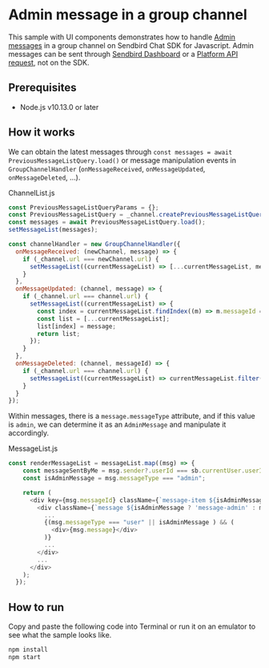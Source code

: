 # Admin message in a group channel

This sample with UI components demonstrates how to handle [Admin messages](https://sendbird.com/docs/chat/v3/platform-api/message/message-overview#2-message-types) in a group channel on Sendbird Chat SDK for Javascript. Admin messages can be sent through [Sendbird Dashboard](https://dashboard.sendbird.com) or a [Platform API request](https://sendbird.com/docs/chat/v3/platform-api/message/messaging-basics/send-a-message#1-send-a-message), not on the SDK.

## Prerequisites

+ Node.js v10.13.0 or later

## How it works
We can obtain the latest messages through `const messages = await PreviousMessageListQuery.load()` or message manipulation events in `GroupChannelHandler` (`onMessageReceived`, `onMessageUpdated`, `onMessageDeleted`, ...).

ChannelList.js
``` javascript
const PreviousMessageListQueryParams = {};
const PreviousMessageListQuery = _channel.createPreviousMessageListQuery(PreviousMessageListQueryParams);
const messages = await PreviousMessageListQuery.load();
setMessageList(messages);

const channelHandler = new GroupChannelHandler({
  onMessageReceived: (newChannel, message) => {
    if (_channel.url === newChannel.url) {
      setMessageList((currentMessageList) => [...currentMessageList, message]);
    }
  },
  onMessageUpdated: (channel, message) => {
    if (_channel.url === channel.url) {
      setMessageList((currentMessageList) => {
        const index = currentMessageList.findIndex((m) => m.messageId === message.messageId);
        const list = [...currentMessageList];
        list[index] = message;
        return list;
      });
    }
  },
  onMessageDeleted: (channel, messageId) => {
    if (_channel.url === channel.url) {
      setMessageList((currentMessageList) => currentMessageList.filter((m) => m.messageId !== messageId));
    }
  }
});
```

Within messages, there is a `message.messageType` attribute, and if this value is `admin`, we can determine it as an `AdminMessage` and manipulate it accordingly.

MessageList.js
``` javascript
const renderMessageList = messageList.map((msg) => {
    const messageSentByMe = msg.sender?.userId === sb.currentUser.userId;
    const isAdminMessage = msg.messageType === "admin";

    return (
      <div key={msg.messageId} className={`message-item ${isAdminMessage ? 'message-admin' : messageSentByMe ? 'message-from-you' : ''}`}>
        <div className={`message ${isAdminMessage ? 'message-admin' : messageSentByMe ? 'message-from-you' : ''}`}>
          ...
          {(msg.messageType === "user" || isAdminMessage ) && (
            <div>{msg.message}</div>
          )}
          ...          
        </div>
        ...
      </div>
    );
  });
```

## How to run

Copy and paste the following code into Terminal or run it on an emulator to see what the sample looks like.

``` bash
npm install
npm start
```
